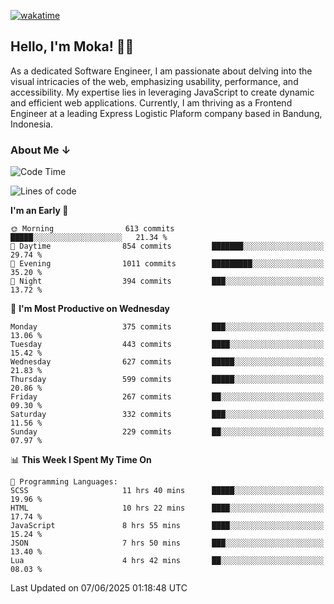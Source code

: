 [![wakatime](https://wakatime.com/badge/user/af9abd23-dba3-4dbe-973c-b045a9417a55.svg?style=social)](https://wakatime.com/@af9abd23-dba3-4dbe-973c-b045a9417a55)
## Hello, I'm Moka! 👋🏼


As a dedicated Software Engineer, I am passionate about delving into the visual intricacies of the web, emphasizing usability, performance, and accessibility. My expertise lies in leveraging JavaScript to create dynamic and efficient web applications. Currently, I am thriving as a Frontend Engineer at a leading Express Logistic Plaform company based in Bandung, Indonesia.

### About Me ↓

<!--START_SECTION:waka-->
![Code Time](http://img.shields.io/badge/Code%20Time-12%2C186%20hrs%2030%20mins-blue)

![Lines of code](https://img.shields.io/badge/From%20Hello%20World%20I%27ve%20Written-5.6%20million%20lines%20of%20code-blue)

**I'm an Early 🐤** 

```text
🌞 Morning                613 commits         █████░░░░░░░░░░░░░░░░░░░░   21.34 % 
🌆 Daytime                854 commits         ███████░░░░░░░░░░░░░░░░░░   29.74 % 
🌃 Evening                1011 commits        █████████░░░░░░░░░░░░░░░░   35.20 % 
🌙 Night                  394 commits         ███░░░░░░░░░░░░░░░░░░░░░░   13.72 % 
```
📅 **I'm Most Productive on Wednesday** 

```text
Monday                   375 commits         ███░░░░░░░░░░░░░░░░░░░░░░   13.06 % 
Tuesday                  443 commits         ████░░░░░░░░░░░░░░░░░░░░░   15.42 % 
Wednesday                627 commits         █████░░░░░░░░░░░░░░░░░░░░   21.83 % 
Thursday                 599 commits         █████░░░░░░░░░░░░░░░░░░░░   20.86 % 
Friday                   267 commits         ██░░░░░░░░░░░░░░░░░░░░░░░   09.30 % 
Saturday                 332 commits         ███░░░░░░░░░░░░░░░░░░░░░░   11.56 % 
Sunday                   229 commits         ██░░░░░░░░░░░░░░░░░░░░░░░   07.97 % 
```


📊 **This Week I Spent My Time On** 

```text
💬 Programming Languages: 
SCSS                     11 hrs 40 mins      █████░░░░░░░░░░░░░░░░░░░░   19.96 % 
HTML                     10 hrs 22 mins      ████░░░░░░░░░░░░░░░░░░░░░   17.74 % 
JavaScript               8 hrs 55 mins       ████░░░░░░░░░░░░░░░░░░░░░   15.24 % 
JSON                     7 hrs 50 mins       ███░░░░░░░░░░░░░░░░░░░░░░   13.40 % 
Lua                      4 hrs 42 mins       ██░░░░░░░░░░░░░░░░░░░░░░░   08.03 % 
```


 Last Updated on 07/06/2025 01:18:48 UTC
<!--END_SECTION:waka-->
